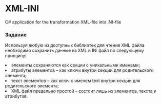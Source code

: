 # XML-INI
C# application  for the transformation XML-file into INI-file
### Задание
Используя любую из доступных библиотек для чтения XML файла необходимо сохранить данные из XML в INI файл по следующему принципу:
<li>элементы сохраняются как секции с уникальными именами;
<li>атрибуты элементов – как ключи внутри секции для родительского элемента;
<li>текст элементов – как ключ с именем text внутри секции для родительского элемента;
<li>XML файл предельно простой – состоит лишь из элементов, текста и атрибутов.
 

